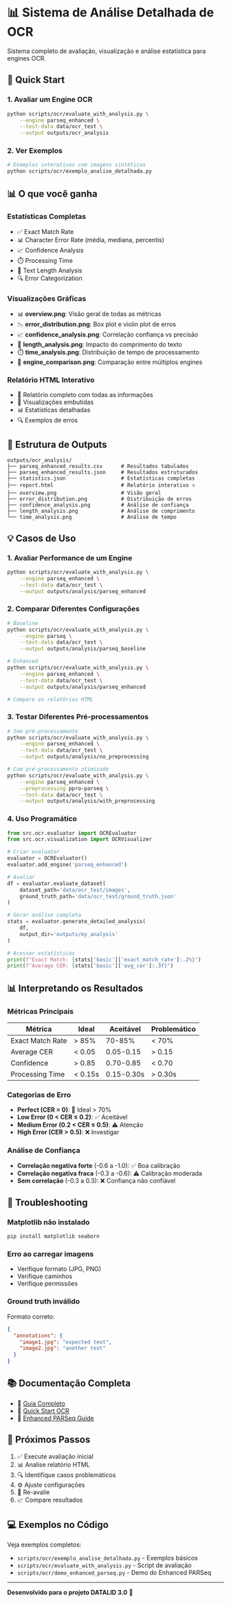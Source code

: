 # 📊 Sistema de Análise Detalhada de OCR

Sistema completo de avaliação, visualização e análise estatística para engines OCR.

## 🚀 Quick Start

### 1. Avaliar um Engine OCR

```bash
python scripts/ocr/evaluate_with_analysis.py \
    --engine parseq_enhanced \
    --test-data data/ocr_test \
    --output outputs/ocr_analysis
```

### 2. Ver Exemplos

```bash
# Exemplos interativos com imagens sintéticas
python scripts/ocr/exemplo_analise_detalhada.py
```

## 📊 O que você ganha

### Estatísticas Completas
- ✅ Exact Match Rate
- 📊 Character Error Rate (média, mediana, percentis)
- 📈 Confidence Analysis
- ⏱️ Processing Time
- 📏 Text Length Analysis
- 🔍 Error Categorization

### Visualizações Gráficas
- 📊 **overview.png**: Visão geral de todas as métricas
- 📉 **error_distribution.png**: Box plot e violin plot de erros
- 📈 **confidence_analysis.png**: Correlação confiança vs precisão
- 📏 **length_analysis.png**: Impacto do comprimento do texto
- ⏱️ **time_analysis.png**: Distribuição de tempo de processamento
- 🔄 **engine_comparison.png**: Comparação entre múltiplos engines

### Relatório HTML Interativo
- 📄 Relatório completo com todas as informações
- 🎨 Visualizações embutidas
- 📊 Estatísticas detalhadas
- 🔍 Exemplos de erros

## 📁 Estrutura de Outputs

```
outputs/ocr_analysis/
├── parseq_enhanced_results.csv      # Resultados tabulados
├── parseq_enhanced_results.json     # Resultados estruturados
├── statistics.json                  # Estatísticas completas
├── report.html                      # Relatório interativo ⭐
├── overview.png                     # Visão geral
├── error_distribution.png           # Distribuição de erros
├── confidence_analysis.png          # Análise de confiança
├── length_analysis.png              # Análise de comprimento
└── time_analysis.png                # Análise de tempo
```

## 💡 Casos de Uso

### 1. Avaliar Performance de um Engine
```bash
python scripts/ocr/evaluate_with_analysis.py \
    --engine parseq_enhanced \
    --test-data data/ocr_test \
    --output outputs/analysis/parseq_enhanced
```

### 2. Comparar Diferentes Configurações
```bash
# Baseline
python scripts/ocr/evaluate_with_analysis.py \
    --engine parseq \
    --test-data data/ocr_test \
    --output outputs/analysis/parseq_baseline

# Enhanced
python scripts/ocr/evaluate_with_analysis.py \
    --engine parseq_enhanced \
    --test-data data/ocr_test \
    --output outputs/analysis/parseq_enhanced

# Compare os relatórios HTML
```

### 3. Testar Diferentes Pré-processamentos
```bash
# Sem pré-processamento
python scripts/ocr/evaluate_with_analysis.py \
    --engine parseq_enhanced \
    --test-data data/ocr_test \
    --output outputs/analysis/no_preprocessing

# Com pré-processamento otimizado
python scripts/ocr/evaluate_with_analysis.py \
    --engine parseq_enhanced \
    --preprocessing ppro-parseq \
    --test-data data/ocr_test \
    --output outputs/analysis/with_preprocessing
```

### 4. Uso Programático
```python
from src.ocr.evaluator import OCREvaluator
from src.ocr.visualization import OCRVisualizer

# Criar evaluator
evaluator = OCREvaluator()
evaluator.add_engine('parseq_enhanced')

# Avaliar
df = evaluator.evaluate_dataset(
    dataset_path='data/ocr_test/images',
    ground_truth_path='data/ocr_test/ground_truth.json'
)

# Gerar análise completa
stats = evaluator.generate_detailed_analysis(
    df,
    output_dir='outputs/my_analysis'
)

# Acessar estatísticas
print(f"Exact Match: {stats['basic']['exact_match_rate']:.2%}")
print(f"Average CER: {stats['basic']['avg_cer']:.3f}")
```

## 📊 Interpretando os Resultados

### Métricas Principais

| Métrica | Ideal | Aceitável | Problemático |
|---------|-------|-----------|--------------|
| Exact Match Rate | > 85% | 70-85% | < 70% |
| Average CER | < 0.05 | 0.05-0.15 | > 0.15 |
| Confidence | > 0.85 | 0.70-0.85 | < 0.70 |
| Processing Time | < 0.15s | 0.15-0.30s | > 0.30s |

### Categorias de Erro

- **Perfect (CER = 0)**: 🎯 Ideal > 70%
- **Low Error (0 < CER ≤ 0.2)**: ✅ Aceitável
- **Medium Error (0.2 < CER ≤ 0.5)**: ⚠️ Atenção
- **High Error (CER > 0.5)**: ❌ Investigar

### Análise de Confiança

- **Correlação negativa forte** (-0.6 a -1.0): ✅ Boa calibração
- **Correlação negativa fraca** (-0.3 a -0.6): ⚠️ Calibração moderada
- **Sem correlação** (-0.3 a 0.3): ❌ Confiança não confiável

## 🔧 Troubleshooting

### Matplotlib não instalado
```bash
pip install matplotlib seaborn
```

### Erro ao carregar imagens
- Verifique formato (JPG, PNG)
- Verifique caminhos
- Verifique permissões

### Ground truth inválido
Formato correto:
```json
{
  "annotations": {
    "image1.jpg": "expected text",
    "image2.jpg": "another text"
  }
}
```

## 📚 Documentação Completa

- 📖 [Guia Completo](OCR_ANALYSIS_GUIDE.md)
- 🎯 [Quick Start OCR](OCR_QUICKSTART.md)
- 🚀 [Enhanced PARSeq Guide](ENHANCED_PARSEQ_GUIDE.md)

## 🎯 Próximos Passos

1. ✅ Execute avaliação inicial
2. 📊 Analise relatório HTML
3. 🔍 Identifique casos problemáticos
4. ⚙️ Ajuste configurações
5. 🔄 Re-avalie
6. 📈 Compare resultados

## 💻 Exemplos no Código

Veja exemplos completos:
- `scripts/ocr/exemplo_analise_detalhada.py` - Exemplos básicos
- `scripts/ocr/evaluate_with_analysis.py` - Script de avaliação
- `scripts/ocr/demo_enhanced_parseq.py` - Demo do Enhanced PARSeq

---

**Desenvolvido para o projeto DATALID 3.0** 🚀
